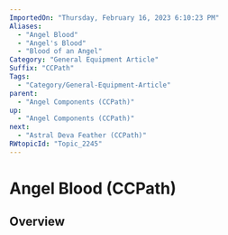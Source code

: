 ```yaml
---
ImportedOn: "Thursday, February 16, 2023 6:10:23 PM"
Aliases:
  - "Angel Blood"
  - "Angel's Blood"
  - "Blood of an Angel"
Category: "General Equipment Article"
Suffix: "CCPath"
Tags:
  - "Category/General-Equipment-Article"
parent:
  - "Angel Components (CCPath)"
up:
  - "Angel Components (CCPath)"
next:
  - "Astral Deva Feather (CCPath)"
RWtopicId: "Topic_2245"
---
```

# Angel Blood (CCPath)
## Overview
